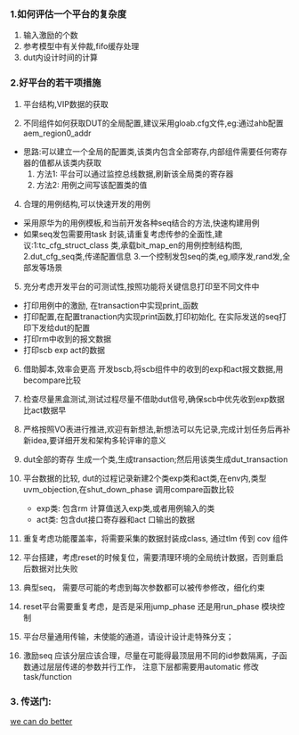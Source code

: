 ### 1.如何评估一个平台的复杂度
1. 输入激励的个数
2. 参考模型中有关仲裁,fifo缓存处理
3. dut内设计时间的计算

### 2.好平台的若干项措施
1. 平台结构,VIP数据的获取
   
3. 不同组件如何获取DUT的全局配置,建议采用gloab.cfg文件,eg:通过ahb配置aem_region0_addr
- 思路:可以建立一个全局的配置类,该类内包含全部寄存,内部组件需要任何寄存器的值都从该类内获取
   1. 方法1: 平台可以通过监控总线数据,刷新该全局类的寄存器
   2. 方法2: 用例之间写该配置类的值
     
4. 合理的用例结构,可以快速开发的用例
  - 采用原华为的用例模板,和当前开发各种seq结合的方法,快速构建用例
  - 如果seq发包需要用task 封装,请重复考虑传参的全面性,建议:1:tc_cfg_struct_class 类,承载bit_map_en的用例控制结构图, 2.dut_cfg_seq类,传递配置信息 3.一个控制发包seq的类,eg,顺序发,rand发,全部发等场景

5. 充分考虑开发平台的可测试性,按照功能将关键信息打印至不同文件中
  - 打印用例中的激励, 在transaction中实现print_函数
  - 打印配置,在配置tranaction内实现print函数,打印初始化, 在实际发送的seq打印下发给dut的配置
  - 打印rm中收到的报文数据
  - 打印scb exp act的数据
    
6. 借助脚本,效率会更高
  开发bscb,将scb组件中的收到的exp和act报文数据,用becompare比较

7. 检查尽量黑盒测试,测试过程尽量不借助dut信号,确保scb中优先收到exp数据比act数据早
8. 严格按照VO表进行推进,欢迎有新想法,新想法可以先记录,完成计划任务后再补新idea,要详细开发和架构多轮评审的意义
9. dut全部的寄存 生成一个类,生成transaction;然后用该类生成dut_transaction
10. 平台数据的比较, dut的过程记录新建2个类exp类和act类,在env内,类型uvm_objection,在shut_down_phase 调用compare函数比较
    - exp类: 包含rm 计算值送入exp类,或者用例输入的类
    - act类: 包含dut接口寄存器和act 口输出的数据
11. 重复考虑功能覆盖率，将需要采集的数据封装成class, 通过tlm 传到 cov 组件
12. 平台搭建，考虑reset的时候复位，需要清理环境的全局统计数据，否则重启后数据对比失败
13. 典型seq， 需要尽可能的考虑到每次参数都可以被传参修改，细化约束
14.  reset平台需要重复考虑，是否是采用jump_phase 还是用run_phase 模块控制
15.  平台尽量通用传输，未使能的通道，请设计设计走特殊分支；
16.  激励seq 应该分层应该合理，尽量在可能得最顶层用不同的id参数隔离，子函数通过层层传递的参数并行工作， 注意下层都需要用automatic 修改task/function
      
### 3. 传送门:
[we can do better](https://github.com/bulaqi/IC-DV.github.io/blob/main/doc/%5BTOP%5D%20we%20can%20do%20better.md)
